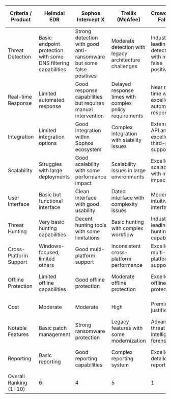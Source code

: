 | Criteria / Product | Heimdal EDR | Sophos Intercept X | Trellix (McAfee) | CrowdStrike Falcon | SentinelOne | Symantec EP (SEP) | SEP with EDR | Microsoft Defender P1 | Microsoft Defender P2 |
|-------------------|-------------|-------------------|-----------------|-------------------|--------------|------------------|--------------|---------------------|---------------------|
| Threat Detection | Basic endpoint protection with some DNS filtering capabilities | Strong detection with good anti-ransomware but some false positives | Moderate detection with legacy architecture challenges | Industry-leading detection with minimal false positives | Excellent detection with strong behavioral AI | Legacy signature-based with high false positives | Improved but still limited by core SEP issues | Basic protection with high false positive rate | Strong detection with good behavioral analysis |
| Real-time Response | Limited automated response | Good response capabilities but requires manual intervention | Delayed response times with complex policy requirements | Near real-time with excellent automated response | Fast autonomous response with minimal user input | Slow, unreliable response | Improved but hindered by base platform | Basic automated response | Good automated response with investigation |
| Integration | Limited integration options | Good integration within Sophos ecosystem | Complex integration with stability issues | Extensive API and excellent third-party support | Strong API and good third-party support | Poor third-party integration | Limited improvement over base SEP | Excellent Microsoft ecosystem integration | Deep Microsoft and good third-party integration |
| Scalability | Struggles with large deployments | Good scalability with some performance impact | Scalability issues in large environments | Excellent scalability with minimal impact | Very good scalability across deployments | Major performance issues at scale | Moderate improvement but still problematic | Good cloud scalability | Excellent cloud-native scalability |
| User Interface | Basic but functional interface | Clean interface with good usability | Dated interface with complexity issues | Modern, intuitive interface | Clean, efficient interface | Dated, complex interface | Similar to base SEP with added complexity | Simple, integrated interface | Advanced but well-organized interface |
| Threat Hunting | Very basic hunting capabilities | Decent hunting tools with some limitations | Basic hunting with complex workflow | Industry-leading hunting capabilities | Excellent hunting with good automation | Nearly non-existent | Basic hunting capabilities | Limited hunting capabilities | Strong hunting with good query tools |
| Cross-Platform Support | Windows-focused, limited others | Good multi-platform support | Inconsistent cross-platform performance | Excellent multi-platform support | Strong multi-platform support | Unreliable cross-platform | Marginally better cross-platform | Windows-focused | Good multi-platform support |
| Offline Protection | Limited offline capabilities | Good offline protection | Moderate offline protection | Excellent offline protection | Very strong offline protection | Poor offline protection | Slightly improved offline protection | Basic offline protection | Good offline protection |
| Cost | Moderate | Moderate | High | Premium but justified | Premium but justified | Moderate | High for limited value | Included with M365 | Additional cost but valuable |
| Notable Features | Basic patch management | Strong ransomware protection | Legacy features with some modernization | Advanced threat intelligence, forensics | Strong automation, good visibility | Legacy endpoint protection | Basic EDR features | Basic Microsoft integration | Good SIEM integration, automation |
| Reporting | Basic reporting | Good reporting capabilities | Complex reporting system | Excellent detailed reporting | Strong reporting with good visualization | Limited reporting | Slightly improved reporting | Basic reporting | Good reporting with analytics |
| Overall Ranking (1-10) | 6 | 4 | 5 | 1 | 2 | 10 | 8 | 7 | 3 |
